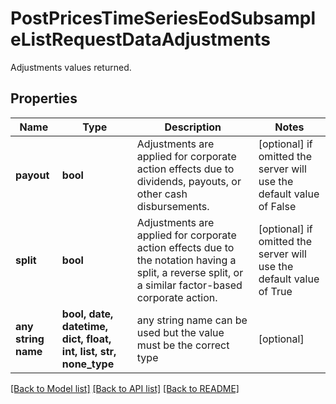 # PostPricesTimeSeriesEodSubsampleListRequestDataAdjustments

Adjustments values returned.

## Properties
Name | Type | Description | Notes
------------ | ------------- | ------------- | -------------
**payout** | **bool** | Adjustments are applied for corporate action effects due to dividends, payouts, or other cash disbursements. | [optional]  if omitted the server will use the default value of False
**split** | **bool** | Adjustments are applied for corporate action effects due to the notation having a split, a reverse split, or a similar factor-based corporate action. | [optional]  if omitted the server will use the default value of True
**any string name** | **bool, date, datetime, dict, float, int, list, str, none_type** | any string name can be used but the value must be the correct type | [optional]

[[Back to Model list]](../README.md#documentation-for-models) [[Back to API list]](../README.md#documentation-for-api-endpoints) [[Back to README]](../README.md)


